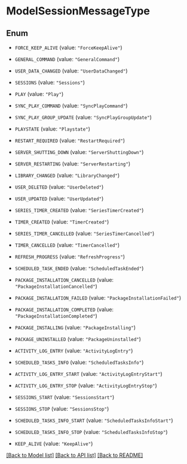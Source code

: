 # ModelSessionMessageType

## Enum


* `FORCE_KEEP_ALIVE` (value: `"ForceKeepAlive"`)

* `GENERAL_COMMAND` (value: `"GeneralCommand"`)

* `USER_DATA_CHANGED` (value: `"UserDataChanged"`)

* `SESSIONS` (value: `"Sessions"`)

* `PLAY` (value: `"Play"`)

* `SYNC_PLAY_COMMAND` (value: `"SyncPlayCommand"`)

* `SYNC_PLAY_GROUP_UPDATE` (value: `"SyncPlayGroupUpdate"`)

* `PLAYSTATE` (value: `"Playstate"`)

* `RESTART_REQUIRED` (value: `"RestartRequired"`)

* `SERVER_SHUTTING_DOWN` (value: `"ServerShuttingDown"`)

* `SERVER_RESTARTING` (value: `"ServerRestarting"`)

* `LIBRARY_CHANGED` (value: `"LibraryChanged"`)

* `USER_DELETED` (value: `"UserDeleted"`)

* `USER_UPDATED` (value: `"UserUpdated"`)

* `SERIES_TIMER_CREATED` (value: `"SeriesTimerCreated"`)

* `TIMER_CREATED` (value: `"TimerCreated"`)

* `SERIES_TIMER_CANCELLED` (value: `"SeriesTimerCancelled"`)

* `TIMER_CANCELLED` (value: `"TimerCancelled"`)

* `REFRESH_PROGRESS` (value: `"RefreshProgress"`)

* `SCHEDULED_TASK_ENDED` (value: `"ScheduledTaskEnded"`)

* `PACKAGE_INSTALLATION_CANCELLED` (value: `"PackageInstallationCancelled"`)

* `PACKAGE_INSTALLATION_FAILED` (value: `"PackageInstallationFailed"`)

* `PACKAGE_INSTALLATION_COMPLETED` (value: `"PackageInstallationCompleted"`)

* `PACKAGE_INSTALLING` (value: `"PackageInstalling"`)

* `PACKAGE_UNINSTALLED` (value: `"PackageUninstalled"`)

* `ACTIVITY_LOG_ENTRY` (value: `"ActivityLogEntry"`)

* `SCHEDULED_TASKS_INFO` (value: `"ScheduledTasksInfo"`)

* `ACTIVITY_LOG_ENTRY_START` (value: `"ActivityLogEntryStart"`)

* `ACTIVITY_LOG_ENTRY_STOP` (value: `"ActivityLogEntryStop"`)

* `SESSIONS_START` (value: `"SessionsStart"`)

* `SESSIONS_STOP` (value: `"SessionsStop"`)

* `SCHEDULED_TASKS_INFO_START` (value: `"ScheduledTasksInfoStart"`)

* `SCHEDULED_TASKS_INFO_STOP` (value: `"ScheduledTasksInfoStop"`)

* `KEEP_ALIVE` (value: `"KeepAlive"`)


[[Back to Model list]](../README.md#documentation-for-models) [[Back to API list]](../README.md#documentation-for-api-endpoints) [[Back to README]](../README.md)


